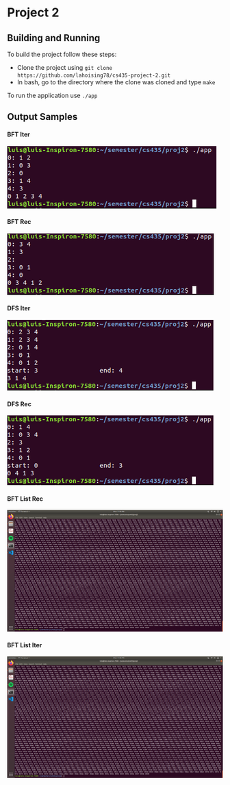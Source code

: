 <h1>Project 2</h1>

<h2>Building and Running</h2>
<p>To build the project follow these steps:</p> 
<ul>
    <li>Clone the project using <code>git clone https://github.com/lahoising78/cs435-project-2.git</code></li>
    <li>In bash, go to the directory where the clone was cloned and type <code>make</code></li>
</ul>
<p>To run the application use <code>./app</code></p>

<h2>Output Samples</h2>
<h4>BFT Iter</h4>
<img src="output_pics/bft_iter.png">
<h4>BFT Rec</h4>
<img src="output_pics/bft_rec.png">
<h4>DFS Iter</h4>
<img src="output_pics/dfs_iter.png">
<h4>DFS Rec</h4>
<img src="output_pics/dfs_rec.png">
<h4>BFT List Rec</h4>
<img src="output_pics/bft_list_rec.png">
<h4>BFT List Iter</h4>
<img src="output_pics/bft_list_iter.png">
